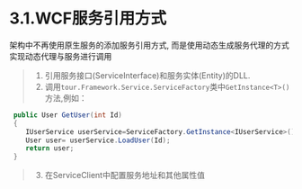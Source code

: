 # 3.1.WCF服务引用方式
架构中不再使用原生服务的添加服务引用方式, 而是使用动态生成服务代理的方式实现动态代理与服务进行调用
>1. 引用服务接口(ServiceInterface)和服务实体(Entity)的DLL.
>2. 调用```tour.Framework.Service.ServiceFactory```类中```GetInstance<T>()```方法,例如：
```C#
 public User GetUser(int Id)
 {
    IUserService userService=ServiceFactory.GetInstance<IUserService>();
    User user= userService.LoadUser(Id);
    return user;
 }
```
>3. 在ServiceClient中配置服务地址和其他属性值